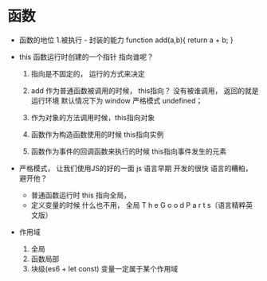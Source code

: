 # 函数

- 函数的地位
   1.被执行
      - 封装的能力
      function  add(a,b){
        return a + b;
      }

- this
   函数运行时创建的一个指针   指向谁呢？

   1. 指向是不固定的， 运行的方式来决定

   2. add 作为普通函数被调用的时候， this指向？
      没有被谁调用， 返回的就是 运行环境  默认情况下为 window  严格模式  undefined；

   3. 作为对象的方法调用时候，this指向对象 

   4. 函数作为构造函数使用的时候  this指向实例

   5. 函数作为事件的回调函数来执行的时候  this指向事件发生的元素

- 严格模式， 让我们使用JS的好的一面
    js 语言早期  开发的很快  语言的糟粕， 避开他？
    - 普通函数运行时  this 指向全局，
    - 定义变量的时候  什么也不用，  全局
     T h e    G o o d    P a r t s（语言精粹英文版）


- 作用域
    1. 全局
    2. 函数局部
    3. 块级(es6 +  let  const)
    变量一定属于某个作用域